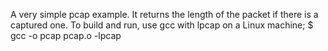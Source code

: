 A very simple pcap example. It returns the length of the packet if there is a captured one.
To build and run, use gcc with lpcap on a Linux machine;
$ gcc -o pcap pcap.o -lpcap 